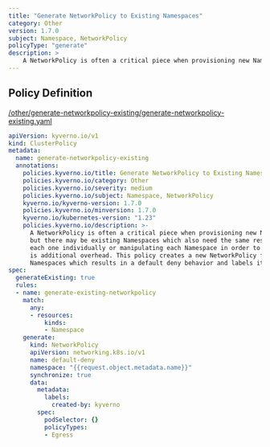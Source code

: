 ```yaml
---
title: "Generate NetworkPolicy to Existing Namespaces"
category: Other
version: 1.7.0
subject: Namespace, NetworkPolicy
policyType: "generate"
description: >
    A NetworkPolicy is often a critical piece when provisioning new Namespaces, but there may be existing Namespaces which also need the same resource. Creating each one individually or manipulating each Namespace in order to trigger creation is additional overhead. This policy creates a new NetworkPolicy for existing Namespaces which results in a default deny behavior and labels it with created-by=kyverno.
---
```


## Policy Definition
<a href="https://github.com/kyverno/policies/raw/main//other/generate-networkpolicy-existing/generate-networkpolicy-existing.yaml" target="-blank">/other/generate-networkpolicy-existing/generate-networkpolicy-existing.yaml</a>

```yaml
apiVersion: kyverno.io/v1
kind: ClusterPolicy
metadata:
  name: generate-networkpolicy-existing
  annotations:
    policies.kyverno.io/title: Generate NetworkPolicy to Existing Namespaces
    policies.kyverno.io/category: Other
    policies.kyverno.io/severity: medium
    policies.kyverno.io/subject: Namespace, NetworkPolicy
    kyverno.io/kyverno-version: 1.7.0
    policies.kyverno.io/minversion: 1.7.0
    kyverno.io/kubernetes-version: "1.23"
    policies.kyverno.io/description: >-
      A NetworkPolicy is often a critical piece when provisioning new Namespaces,
      but there may be existing Namespaces which also need the same resource. Creating
      each one individually or manipulating each Namespace in order to trigger creation
      is additional overhead. This policy creates a new NetworkPolicy for existing
      Namespaces which results in a default deny behavior and labels it with created-by=kyverno.
spec:
  generateExisting: true
  rules:
  - name: generate-existing-networkpolicy
    match:
      any:
      - resources:
          kinds:
          - Namespace
    generate:
      kind: NetworkPolicy
      apiVersion: networking.k8s.io/v1
      name: default-deny
      namespace: "{{request.object.metadata.name}}"
      synchronize: true
      data:
        metadata:
          labels:
            created-by: kyverno
        spec:
          podSelector: {}
          policyTypes:
          - Egress

```
